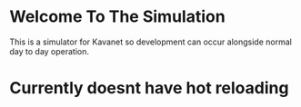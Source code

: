 # Welcome To The Simulation

This is a simulator for Kavanet so development can occur alongside normal day to day operation.

# Currently doesnt have hot reloading